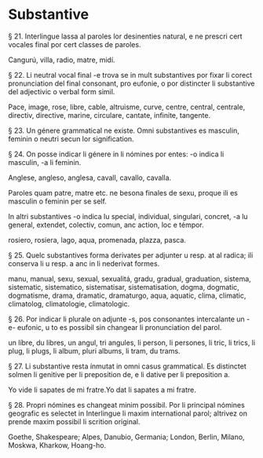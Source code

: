 # Substantive

§ 21. Interlingue lassa al paroles lor desinenties natural, e ne prescri cert vocales final por cert classes de paroles.

Cangurú, villa, radio, matre, midí.

§ 22. Li neutral vocal final -e trova se in mult substantives por fixar li corect pronunciation del final consonant, pro eufonie, o por distincter li substantive del adjectivic o verbal form simil.

Pace, image, rose, libre, cable, altruisme, curve, centre, central, centrale, directiv, directive, marine, circulare, cantate, infinite, tangente.

§ 23. Un génere grammatical ne existe. Omni substantives es masculin, feminin o neutri secun lor signification.

§ 24. On posse indicar li génere in li nómines por entes: -o indica li masculin, -a li feminin.

Anglese, angleso, anglesa, cavall, cavallo, cavalla.

Paroles quam patre, matre etc. ne besona finales de sexu, proque ili es masculin o feminin per se self.

In altri substantives -o indica lu special, individual, singulari, concret, -a lu general, extendet, colectiv, comun, anc action, loc e témpor.

rosiero, rosiera, lago, aqua, promenada, plazza, pasca.

§ 25. Quelc substantives forma derivates per adjunter u resp. at al radica; ili conserva li u resp. a anc in li nederivat formes.

manu, manual, sexu, sexual, sexualitá, gradu, gradual, graduation, sistema, sistematic, sistematico, sistematisar, sistematisation, dogma, dogmatic, dogmatisme, drama, dramatic, dramaturgo, aqua, aquatic, clima, climatic, climatolog, climatologie, climatologic.

§ 26. Por indicar li plurale on adjunte -s, pos consonantes intercalante un -e- eufonic, u to es possibil sin changear li pronunciation del parol.

un líbre, du libres, un angul, tri angules, li person, li persones, li tric, li trics, li plug, li plugs, li album, pluri albums, li tram, du trams.

§ 27. Li substantive resta ínmutat in omni casus grammatical. Es distinctet solmen li genitive per li preposition de, e li dative per li preposition a.

Yo vide li sapates de mi fratre.Yo dat li sapates a mi fratre.

§ 28. Propri nómines es changeat minim possibil. Por li principal nómines geografic es selectet in Interlingue li maxim international parol; altrivez on prende maxim possibil li scrition original.

Goethe, Shakespeare; Alpes, Danubio, Germania; London, Berlin, Milano, Moskwa, Kharkow, Hoang-ho.
